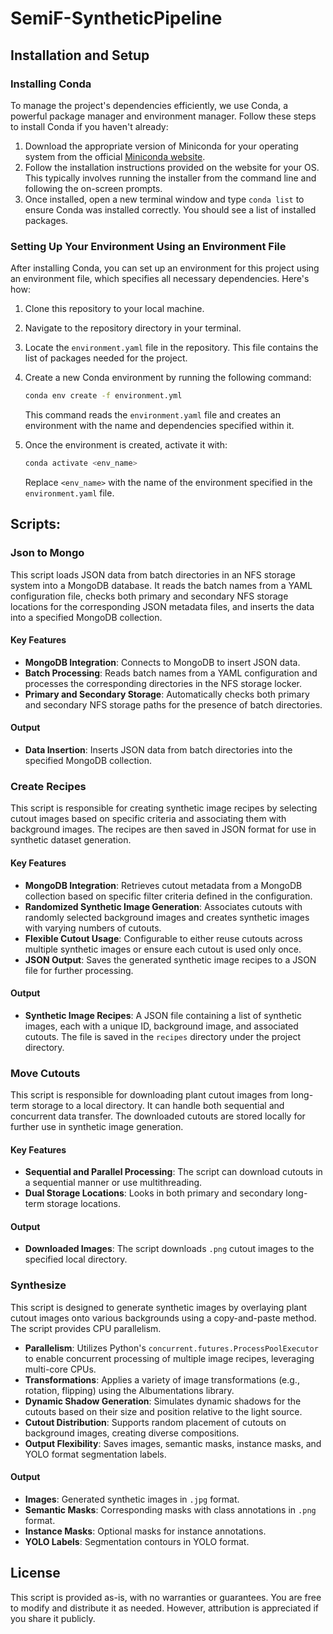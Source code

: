 
# SemiF-SyntheticPipeline


## Installation and Setup

### Installing Conda
To manage the project's dependencies efficiently, we use Conda, a powerful package manager and environment manager. Follow these steps to install Conda if you haven't already:

1. Download the appropriate version of Miniconda for your operating system from the official [Miniconda website](https://docs.anaconda.com/free/miniconda/).
2. Follow the installation instructions provided on the website for your OS. This typically involves running the installer from the command line and following the on-screen prompts.
3. Once installed, open a new terminal window and type `conda list` to ensure Conda was installed correctly. You should see a list of installed packages.


### Setting Up Your Environment Using an Environment File
After installing Conda, you can set up an environment for this project using an environment file, which specifies all necessary dependencies. Here's how:

1. Clone this repository to your local machine.
2. Navigate to the repository directory in your terminal.
3. Locate the `environment.yaml` file in the repository. This file contains the list of packages needed for the project.
4. Create a new Conda environment by running the following command:
   ```bash
   conda env create -f environment.yml
   ```
   This command reads the `environment.yaml` file and creates an environment with the name and dependencies specified within it.

5. Once the environment is created, activate it with:
   ```bash
   conda activate <env_name>
   ```
   Replace `<env_name>` with the name of the environment specified in the `environment.yaml` file.


## Scripts:


### Json to Mongo

This script loads JSON data from batch directories in an NFS storage system into a MongoDB database. It reads the batch names from a YAML configuration file, checks both primary and secondary NFS storage locations for the corresponding JSON metadata files, and inserts the data into a specified MongoDB collection.

#### Key Features
- **MongoDB Integration**: Connects to MongoDB to insert JSON data.
- **Batch Processing**: Reads batch names from a YAML configuration and processes the corresponding directories in the NFS storage locker.
- **Primary and Secondary Storage**: Automatically checks both primary and secondary NFS storage paths for the presence of batch directories.

#### Output
- **Data Insertion**: Inserts JSON data from batch directories into the specified MongoDB collection. 

### **Create Recipes**

This script is responsible for creating synthetic image recipes by selecting cutout images based on specific criteria and associating them with background images. The recipes are then saved in JSON format for use in synthetic dataset generation.

#### Key Features
- **MongoDB Integration**: Retrieves cutout metadata from a MongoDB collection based on specific filter criteria defined in the configuration.
- **Randomized Synthetic Image Generation**: Associates cutouts with randomly selected background images and creates synthetic images with varying numbers of cutouts.
- **Flexible Cutout Usage**: Configurable to either reuse cutouts across multiple synthetic images or ensure each cutout is used only once.
- **JSON Output**: Saves the generated synthetic image recipes to a JSON file for further processing.

#### Output
- **Synthetic Image Recipes**: A JSON file containing a list of synthetic images, each with a unique ID, background image, and associated cutouts. The file is saved in the `recipes` directory under the project directory.


### **Move Cutouts**

This script is responsible for downloading plant cutout images from long-term storage to a local directory. It can handle both sequential and concurrent data transfer. The downloaded cutouts are stored locally for further use in synthetic image generation.

#### Key Features
- **Sequential and Parallel Processing**: The script can download cutouts in a sequential manner or use multithreading.
- **Dual Storage Locations**: Looks in both primary and secondary long-term storage locations.

#### Output
- **Downloaded Images**: The script downloads `.png` cutout images to the specified local directory.


### **Synthesize**

This script is designed to generate synthetic images by overlaying plant cutout images onto various backgrounds using a copy-and-paste method. The script provides CPU parallelism.

- **Parallelism**: Utilizes Python's `concurrent.futures.ProcessPoolExecutor` to enable concurrent processing of multiple image recipes, leveraging multi-core CPUs.
- **Transformations**: Applies a variety of image transformations (e.g., rotation, flipping) using the Albumentations library.
- **Dynamic Shadow Generation**: Simulates dynamic shadows for the cutouts based on their size and position relative to the light source.
- **Cutout Distribution**: Supports random placement of cutouts on background images, creating diverse compositions.
- **Output Flexibility**: Saves images, semantic masks, instance masks, and YOLO format segmentation labels.

#### Output
- **Images**: Generated synthetic images in `.jpg` format.
- **Semantic Masks**: Corresponding masks with class annotations in `.png` format.
- **Instance Masks**: Optional masks for instance annotations.
- **YOLO Labels**: Segmentation contours in YOLO format.



## License

This script is provided as-is, with no warranties or guarantees. You are free to modify and distribute it as needed. However, attribution is appreciated if you share it publicly.